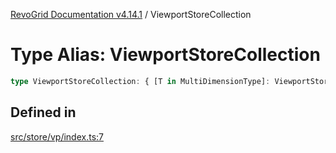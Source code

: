 [RevoGrid Documentation v4.14.1](README.md) / ViewportStoreCollection

# Type Alias: ViewportStoreCollection

```ts
type ViewportStoreCollection: { [T in MultiDimensionType]: ViewportStore };
```

## Defined in

[src/store/vp/index.ts:7](https://github.com/revolist/revogrid/blob/925db466c3d20933669e374666cd0ddbe00cac19/src/store/vp/index.ts#L7)
